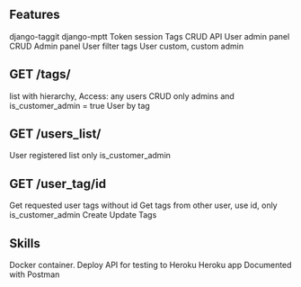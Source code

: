 ## Features
django-taggit
django-mptt
Token session
Tags CRUD API
User admin panel CRUD
Admin panel User filter tags
User custom, custom admin
 
 ## GET /tags/
list with hierarchy, Access: any users
CRUD only admins and is_customer_admin = true
User by tag

## GET /users_list/
User registered list only is_customer_admin

## GET /user_tag/id
Get requested user tags without id
Get tags from other user, use id, only is_customer_admin
Create Update Tags

## Skills
Docker container.
Deploy API for testing to Heroku Heroku app
Documented with Postman
